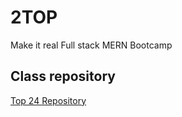 # 2TOP
Make it real Full stack MERN Bootcamp

## Class repository 
[Top 24 Repository](https://github.com/makeitrealcamp/top-v24)

